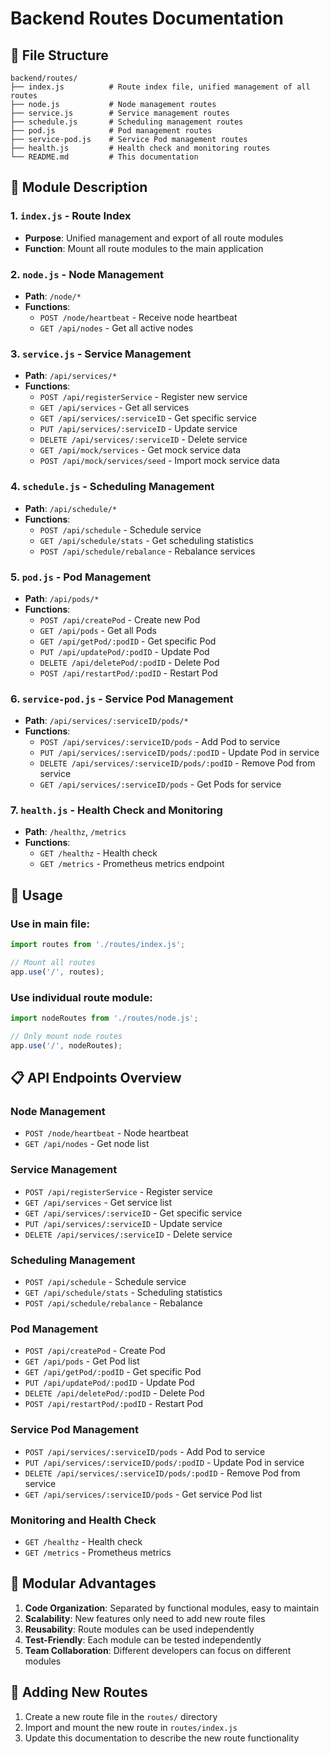 # Backend Routes Documentation

## 📁 File Structure

```
backend/routes/
├── index.js          # Route index file, unified management of all routes
├── node.js           # Node management routes
├── service.js        # Service management routes
├── schedule.js       # Scheduling management routes
├── pod.js            # Pod management routes
├── service-pod.js    # Service Pod management routes
├── health.js         # Health check and monitoring routes
└── README.md         # This documentation
```

## 🔧 Module Description

### 1. `index.js` - Route Index
- **Purpose**: Unified management and export of all route modules
- **Function**: Mount all route modules to the main application

### 2. `node.js` - Node Management
- **Path**: `/node/*`
- **Functions**:
  - `POST /node/heartbeat` - Receive node heartbeat
  - `GET /api/nodes` - Get all active nodes

### 3. `service.js` - Service Management
- **Path**: `/api/services/*`
- **Functions**:
  - `POST /api/registerService` - Register new service
  - `GET /api/services` - Get all services
  - `GET /api/services/:serviceID` - Get specific service
  - `PUT /api/services/:serviceID` - Update service
  - `DELETE /api/services/:serviceID` - Delete service
  - `GET /api/mock/services` - Get mock service data
  - `POST /api/mock/services/seed` - Import mock service data

### 4. `schedule.js` - Scheduling Management
- **Path**: `/api/schedule/*`
- **Functions**:
  - `POST /api/schedule` - Schedule service
  - `GET /api/schedule/stats` - Get scheduling statistics
  - `POST /api/schedule/rebalance` - Rebalance services

### 5. `pod.js` - Pod Management
- **Path**: `/api/pods/*`
- **Functions**:
  - `POST /api/createPod` - Create new Pod
  - `GET /api/pods` - Get all Pods
  - `GET /api/getPod/:podID` - Get specific Pod
  - `PUT /api/updatePod/:podID` - Update Pod
  - `DELETE /api/deletePod/:podID` - Delete Pod
  - `POST /api/restartPod/:podID` - Restart Pod

### 6. `service-pod.js` - Service Pod Management
- **Path**: `/api/services/:serviceID/pods/*`
- **Functions**:
  - `POST /api/services/:serviceID/pods` - Add Pod to service
  - `PUT /api/services/:serviceID/pods/:podID` - Update Pod in service
  - `DELETE /api/services/:serviceID/pods/:podID` - Remove Pod from service
  - `GET /api/services/:serviceID/pods` - Get Pods for service

### 7. `health.js` - Health Check and Monitoring
- **Path**: `/healthz`, `/metrics`
- **Functions**:
  - `GET /healthz` - Health check
  - `GET /metrics` - Prometheus metrics endpoint

## 🚀 Usage

### Use in main file:
```javascript
import routes from './routes/index.js';

// Mount all routes
app.use('/', routes);
```

### Use individual route module:
```javascript
import nodeRoutes from './routes/node.js';

// Only mount node routes
app.use('/', nodeRoutes);
```

## 📋 API Endpoints Overview

### Node Management
- `POST /node/heartbeat` - Node heartbeat
- `GET /api/nodes` - Get node list

### Service Management
- `POST /api/registerService` - Register service
- `GET /api/services` - Get service list
- `GET /api/services/:serviceID` - Get specific service
- `PUT /api/services/:serviceID` - Update service
- `DELETE /api/services/:serviceID` - Delete service

### Scheduling Management
- `POST /api/schedule` - Schedule service
- `GET /api/schedule/stats` - Scheduling statistics
- `POST /api/schedule/rebalance` - Rebalance

### Pod Management
- `POST /api/createPod` - Create Pod
- `GET /api/pods` - Get Pod list
- `GET /api/getPod/:podID` - Get specific Pod
- `PUT /api/updatePod/:podID` - Update Pod
- `DELETE /api/deletePod/:podID` - Delete Pod
- `POST /api/restartPod/:podID` - Restart Pod

### Service Pod Management
- `POST /api/services/:serviceID/pods` - Add Pod to service
- `PUT /api/services/:serviceID/pods/:podID` - Update Pod in service
- `DELETE /api/services/:serviceID/pods/:podID` - Remove Pod from service
- `GET /api/services/:serviceID/pods` - Get service Pod list

### Monitoring and Health Check
- `GET /healthz` - Health check
- `GET /metrics` - Prometheus metrics

## 🔄 Modular Advantages

1. **Code Organization**: Separated by functional modules, easy to maintain
2. **Scalability**: New features only need to add new route files
3. **Reusability**: Route modules can be used independently
4. **Test-Friendly**: Each module can be tested independently
5. **Team Collaboration**: Different developers can focus on different modules

## 📝 Adding New Routes

1. Create a new route file in the `routes/` directory
2. Import and mount the new route in `routes/index.js`
3. Update this documentation to describe the new route functionality 